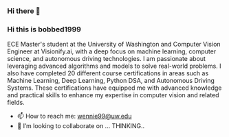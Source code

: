 ### Hi there 👋
### Hi this is bobbed1999 

ECE Master's student at the University of Washington and Computer Vision Engineer at Visionify.ai, with a deep focus on machine learning, computer science, and autonomous driving technologies. I am passionate about leveraging advanced algorithms and models to solve real-world problems. I also have completed 20 different course certifications in areas such as Machine Learning, Deep Learning, Python DSA, and Autonomous Driving Systems. These certifications have equipped me with advanced knowledge and practical skills to enhance my expertise in computer vision and related fields.


- 📫 How to reach me: wennie99@uw.edu
- 👯 I’m looking to collaborate on ... THINKING..
<!--
**Bobbed1999/Bobbed1999** is a ✨ _special_ ✨ repository because its `README.md` (this file) appears on your GitHub profile.

Here are some ideas to get you started:

- 🔭 I’m currently working on ...
- 🌱 I’m currently learning ...
- 👯 I’m looking to collaborate on ...
- 🤔 I’m looking for help with ...
- 💬 Ask me about ...
- 📫 How to reach me: ...
- 😄 Pronouns: ...
- ⚡ Fun fact: ...
-->
